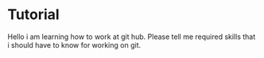 # Tutorial
Hello i am learning how to work at git hub. Please tell me required skills that i should have to know for working on git.
